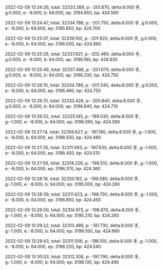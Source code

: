 2022-02-09 13:24:26, total: 32333.389, p: -201.870, delta:8.000 手, g:0.000, e: -8.000, b: 64.000, ep: 3194.850, bp: 424.590

2022-02-09 13:24:47, total: 32334.786, p: -201.750, delta:8.000 手, g:0.000, e: -8.000, b: 64.000, ep: 3195.850, bp: 424.700

2022-02-09 13:25:07, total: 32339.100, p: -201.920, delta:8.000 手, g:0.000, e: -8.000, b: 64.000, ep: 3198.000, bp: 424.990

2022-02-09 13:25:28, total: 32337.821, p: -202.460, delta:8.000 手, g:0.000, e: -8.000, b: 64.000, ep: 3196.180, bp: 424.830

2022-02-09 13:25:49, total: 32337.486, p: -201.670, delta:8.000 手, g:0.000, e: -8.000, b: 64.000, ep: 3196.330, bp: 424.750

2022-02-09 13:26:10, total: 32334.786, p: -201.540, delta:8.000 手, g:0.000, e: -8.000, b: 64.000, ep: 3196.460, bp: 424.750

2022-02-09 13:26:31, total: 32333.426, p: -200.840, delta:8.000 手, g:0.000, e: -8.000, b: 64.000, ep: 3196.840, bp: 424.710

2022-02-09 13:26:52, total: 32325.145, p: -199.030, delta:8.000 手, g:-1.000, e: -8.000, b: 64.000, ep: 3196.090, bp: 424.390

2022-02-09 13:27:14, total: 32306.627, p: -197.180, delta:8.000 手, g:-1.000, e: -8.000, b: 64.000, ep: 3198.500, bp: 424.460

2022-02-09 13:27:35, total: 32311.093, p: -197.630, delta:8.000 手, g:-1.000, e: -8.000, b: 64.000, ep: 3198.450, bp: 424.510

2022-02-09 13:27:56, total: 32314.226, p: -198.510, delta:8.000 手, g:-1.000, e: -8.000, b: 64.000, ep: 3196.370, bp: 424.360

2022-02-09 13:28:18, total: 32320.192, p: -199.080, delta:8.000 手, g:-1.000, e: -8.000, b: 64.000, ep: 3195.000, bp: 424.260

2022-02-09 13:28:39, total: 32311.623, p: -198.750, delta:8.000 手, g:-1.000, e: -8.000, b: 64.000, ep: 3196.850, bp: 424.450

2022-02-09 13:29:00, total: 32314.973, p: -198.870, delta:8.000 手, g:-1.000, e: -8.000, b: 64.000, ep: 3195.210, bp: 424.260

2022-02-09 13:29:22, total: 32313.486, p: -197.730, delta:8.000 手, g:-1.000, e: -8.000, b: 64.000, ep: 3199.550, bp: 424.660

2022-02-09 13:29:43, total: 32311.506, p: -198.100, delta:8.000 手, g:-1.000, e: -8.000, b: 64.000, ep: 3198.220, bp: 424.540

2022-02-09 13:30:03, total: 32312.308, p: -197.790, delta:8.000 手, g:-1.000, e: -8.000, b: 64.000, ep: 3198.130, bp: 424.490